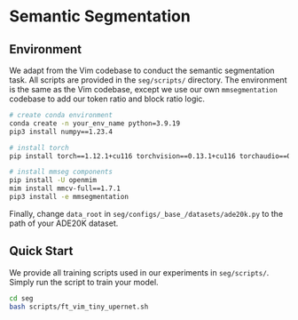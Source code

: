# Semantic Segmentation

## Environment

We adapt from the Vim codebase to conduct the semantic segmentation task. All scripts are provided in the `seg/scripts/` directory. The environment is the same as the Vim codebase, except we use our own `mmsegmentation` codebase to add our token ratio and block ratio logic.

```bash
# create conda environment
conda create -n your_env_name python=3.9.19
pip3 install numpy==1.23.4

# install torch
pip install torch==1.12.1+cu116 torchvision==0.13.1+cu116 torchaudio==0.12.1 --extra-index-url https://download.pytorch.org/whl/cu116

# install mmseg components
pip install -U openmim
mim install mmcv-full==1.7.1
pip3 install -e mmsegmentation
```

Finally, change `data_root` in `seg/configs/_base_/datasets/ade20k.py` to the path of your ADE20K dataset.

## Quick Start

We provide all training scripts used in our experiments in `seg/scripts/`. Simply run the script to train your model.

```bash
cd seg
bash scripts/ft_vim_tiny_upernet.sh
```

